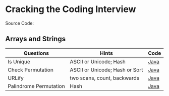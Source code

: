 # Cracking the Coding Interview

Source Code:

## Arrays and Strings

| Questions         | Hints                 | Code |
| ---------         | ----------------------| -----|
| Is Unique         | ASCII or Unicode; Hash                            | [Java](src/Q1_Arrays_and_Strings/Q1_1_IsUnique) |
| Check Permutation | ASCII or Unicode; Hash or Sort                    | [Java](src/Q1_Arrays_and_Strings/Q1_2_CheckPermutation) |
| URLify            | two scans, count, backwards                       | [Java](src/Q1_Arrays_and_Strings/Q1_3_URLify) |
| Palindrome Permutation | Hash                                         | [Java](src/Q1_Arrays_and_Strings/Q1_4_Palindrome) |

